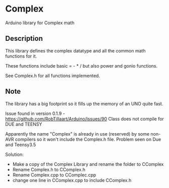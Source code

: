 # Complex

Arduino library for Complex math

## Description

This library defines the complex datatype and all the common math functions for it.

These functions include basic = - \* / but also power and gonio functions.

See Complex.h for all functions implemented.


## Note
The library has a big footprint so it fills up the memory of an UNO quite fast.

Issue found in version 0.1.9 - https://github.com/RobTillaart/Arduino/issues/90
Class does not compile for DUE and TEENSY

Apparently the name "Complex" is already in use (reserved) by some non-AVR compilers 
so it won't include the Complex.h file. Problem seen on Due and Teensy3.5

Solution:
- Make a copy of the Complex Library and rename the folder to CComplex 
- Rename Complex.h to CComplex.h
- Rename Complex.cpp to CComplec.cpp
- change one line in CComplex.cpp to include CComplex.h

